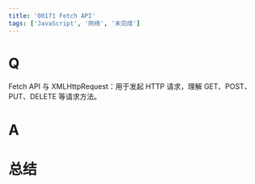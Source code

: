 ```yaml
---
title: '00171 Fetch API'
tags: ['JavaScript', '网络', '未完成']
---
```


# Q

Fetch API 与 XMLHttpRequest：用于发起 HTTP 请求，理解 GET、POST、PUT、DELETE 等请求方法。

# A



# 总结



<script>
  function func() {

  }
  
</script>